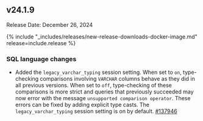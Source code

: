 ## v24.1.9

Release Date: December 26, 2024

{% include "_includes/releases/new-release-downloads-docker-image.md" release=include.release %}

<h3 id="v24-1-9-sql-language-changes">SQL language changes</h3>

- Added the `legacy_varchar_typing` session setting. When set to `on`, type-checking comparisons involving `VARCHAR` columns behave as they did in all previous versions. When set to `off`, type-checking of these comparisons is more strict and queries that previously succeeded may now error with the message `unsupported comparison operator`. These errors can be fixed by adding explicit type casts. The `legacy_varchar_typing` session setting is on by default. [#137946][#137946]


[#137946]: https://github.com/cockroachdb/cockroach/pull/137946
